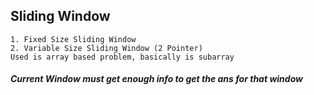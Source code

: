 ## Sliding Window

    1. Fixed Size Sliding Window
    2. Variable Size Sliding Window (2 Pointer)
    Used is array based problem, basically is subarray

#### _Current Window must get enough info to get the ans for that window_
